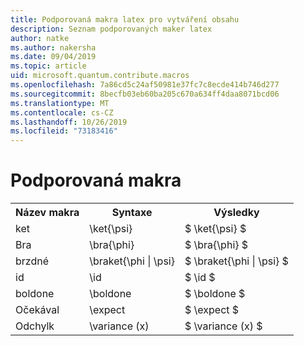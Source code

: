 ```yaml
---
title: Podporovaná makra latex pro vytváření obsahu
description: Seznam podporovaných maker latex
author: natke
ms.author: nakersha
ms.date: 09/04/2019
ms.topic: article
uid: microsoft.quantum.contribute.macros
ms.openlocfilehash: 7a86cd5c24af50981e37fc7c8ecde414b746d277
ms.sourcegitcommit: 8becfb03eb60ba205c670a634ff4daa8071bcd06
ms.translationtype: MT
ms.contentlocale: cs-CZ
ms.lasthandoff: 10/26/2019
ms.locfileid: "73183416"
---
```

# <a name="supported-macros"></a>Podporovaná makra

<table>
<tr><th>Název makra</th><th>Syntaxe</th><th>Výsledky</th></tr>
<tr><td>ket</td><td>\ket{\psi}</td><td>$ \ket{\psi} $</td></tr>
<tr><td>Bra</td><td>\bra{\phi}</td><td>$ \bra{\phi} $</td></tr>
<tr><td>brzdné</td><td>\braket{\phi | \psi}</td><td>$ \braket{\phi | \psi} $</td></tr>
<tr><td>id</td><td>\id</td><td>$ \id $</td></tr>
<tr><td>boldone</td><td>\boldone</td><td>$ \boldone $</td></tr>
<tr><td>Očekával</td><td>\expect</td><td>$ \expect $</td></tr>
<tr><td>Odchylk</td><td>\variance (x)</td><td>$ \variance (x) $</td></tr>
</table>